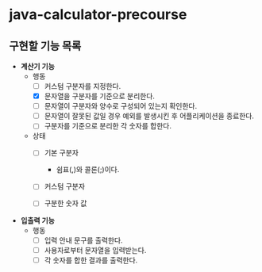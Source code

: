 # java-calculator-precourse

## 구현할 기능 목록

- **계산기 기능**
    - 행동
        - [ ]  커스텀 구분자를 지정한다.
        - [x]  문자열을 구분자를 기준으로 분리한다.
        - [ ]  문자열이 구분자와 양수로 구성되어 있는지 확인한다.
        - [ ]  문자열이 잘못된 값일 경우 예외를 발생시킨 후 어플리케이션을 종료한다.
        - [ ]  구분자를 기준으로 분리한 각 숫자를 합한다.
    - 상태
        - [ ]  기본 구분자
            - 쉼표(,)와 콜론(;)이다.
        - [ ]  커스텀 구분자
        - [ ]  구분한 숫자 값


- **입출력 기능**
    - 행동
        - [ ]  입력 안내 문구를 출력한다.
        - [ ]  사용자로부터 문자열을 입력받는다.
        - [ ]  각 숫자를 합한 결과를 출력한다.
